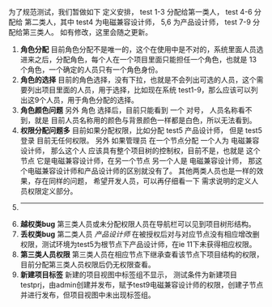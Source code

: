 为了规范测试，我们暂做如下 定义安排， test 1-3 分配给第一类人， test 4-6 分配给 第二类人，其中 test4 为电磁兼容设计师， 5,6 为产品设计师， test 7-9 分配给第三类人。 如有修改，这里会随之更新。

1. __角色分配__  目前角色分配不是唯一的，这个在使用中是不对的，系统里面人员选进来之后，分配角色，每个人在一个项目里面只能担任一个角色，也就是 13个角色，一个确定的人员只有一个角色身份。
2. __角色的选择__   目前的角色选择，没有下拉，也就是不会列出可选的人员，这个需要列出项目里面的人员，用于选择，比如现在系统 test1-9，那么应该可以列出这9个人员，用于角色分配的选择。 
3. __角色颜色问题__  另外 角色 选择后，目前只能看到 一个 对号， 人员名称看不到，就是 目前人员名称用的颜色与背景颜色一样都是白色，所以无法看到。
4. __权限分配问题多__  目前如果分配权限，比如分配 test5 产品设计师， 但是 test5 登录 目前无任何权限。  另外 如果管理员 在一个节点分配 一个人为 电磁兼容设计师， 那么这个人 应该具有整个项目树的控制权，目前不是，也就是 这个节点 它是电磁兼容设计师，在另一个节点 另一个人是 电磁兼容设计师，  那这个电磁兼容设计师和产品设计师的区别就没有了。 其他两类人员也是一样的效果，存在同样的问题， 希望开发人员，可以再仔细看一下 需求说明的定义人员权限定义部分。
5. --------------------------------------------------------------------------------------------------
5. __越权类bug__  第三类人员或未分配权限人员在导航栏可以见到项目树形结构。
6. __丢权类bug__  第二类人员 *产品设计师* 在被授权后对与对应节点没有相应增改删权限，测试环境为test5为根节点下产品设计师，在ie 11下未获得相应权限。
7. __第三类人员权限__  第三类人员在相应节点下继承查看该节点下项目结构的权限，目前分配第三类人员权限后仍无权限查看。
8. __新建项目标签__  新建的项目视图中标签组不显示， 测试条件为新建项目testprj，由admin创建并发布，赋予test9电磁兼容设计师的权限，创建子节点并进行发布，但项目视图中未出现标签组。
